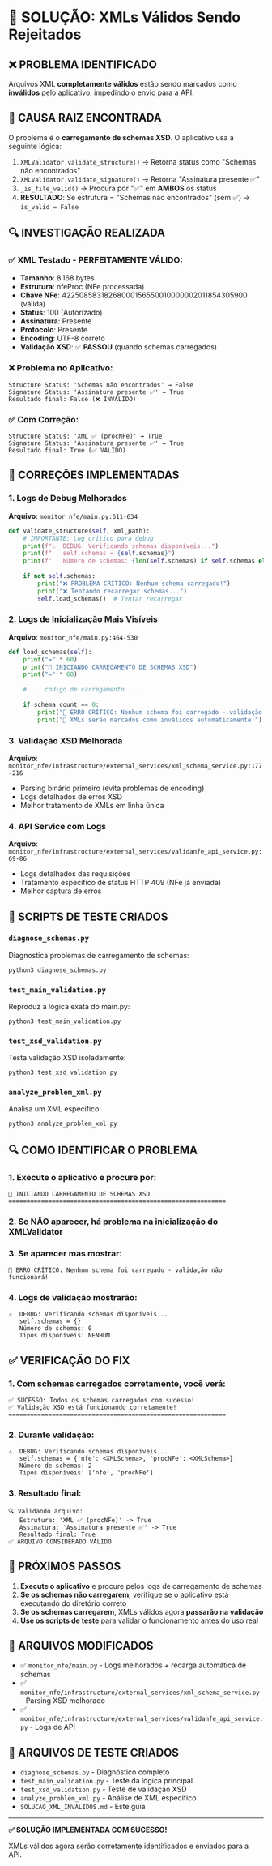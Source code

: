 # 🚨 SOLUÇÃO: XMLs Válidos Sendo Rejeitados

## ❌ **PROBLEMA IDENTIFICADO**
Arquivos XML **completamente válidos** estão sendo marcados como **inválidos** pelo aplicativo, impedindo o envio para a API.

## 🎯 **CAUSA RAIZ ENCONTRADA**
O problema é o **carregamento de schemas XSD**. O aplicativo usa a seguinte lógica:

1. `XMLValidator.validate_structure()` → Retorna status como "Schemas não encontrados" 
2. `XMLValidator.validate_signature()` → Retorna "Assinatura presente ✅"
3. `_is_file_valid()` → Procura por "✅" em **AMBOS** os status
4. **RESULTADO**: Se estrutura = "Schemas não encontrados" (sem ✅) → `is_valid = False`

## 🔍 **INVESTIGAÇÃO REALIZADA**

### ✅ **XML Testado - PERFEITAMENTE VÁLIDO:**
- **Tamanho**: 8.168 bytes
- **Estrutura**: nfeProc (NFe processada)
- **Chave NFe**: 42250858318268000156550010000002011854305900 (válida)
- **Status**: 100 (Autorizado)
- **Assinatura**: Presente
- **Protocolo**: Presente
- **Encoding**: UTF-8 correto
- **Validação XSD**: ✅ **PASSOU** (quando schemas carregados)

### ❌ **Problema no Aplicativo:**
```
Structure Status: 'Schemas não encontrados' → False
Signature Status: 'Assinatura presente ✅' → True
Resultado final: False (❌ INVÁLIDO)
```

### ✅ **Com Correção:**
```
Structure Status: 'XML ✅ (procNFe)' → True
Signature Status: 'Assinatura presente ✅' → True
Resultado final: True (✅ VÁLIDO)
```

## 🔧 **CORREÇÕES IMPLEMENTADAS**

### 1. **Logs de Debug Melhorados**
**Arquivo**: `monitor_nfe/main.py:611-634`

```python
def validate_structure(self, xml_path):
    # IMPORTANTE: Log crítico para debug
    print(f"⚠️  DEBUG: Verificando schemas disponíveis...")
    print(f"   self.schemas = {self.schemas}")
    print(f"   Número de schemas: {len(self.schemas) if self.schemas else 0}")
    
    if not self.schemas:
        print("❌ PROBLEMA CRÍTICO: Nenhum schema carregado!")
        print("❌ Tentando recarregar schemas...")
        self.load_schemas()  # Tentar recarregar
```

### 2. **Logs de Inicialização Mais Visíveis**
**Arquivo**: `monitor_nfe/main.py:464-530`

```python
def load_schemas(self):
    print("=" * 60)
    print("🔧 INICIANDO CARREGAMENTO DE SCHEMAS XSD")
    print("=" * 60)
    
    # ... código de carregamento ...
    
    if schema_count == 0:
        print("🚨 ERRO CRÍTICO: Nenhum schema foi carregado - validação não funcionará!")
        print("🚨 XMLs serão marcados como inválidos automaticamente!")
```

### 3. **Validação XSD Melhorada**
**Arquivo**: `monitor_nfe/infrastructure/external_services/xml_schema_service.py:177-216`

- Parsing binário primeiro (evita problemas de encoding)
- Logs detalhados de erros XSD
- Melhor tratamento de XMLs em linha única

### 4. **API Service com Logs**
**Arquivo**: `monitor_nfe/infrastructure/external_services/validanfe_api_service.py:69-86`

- Logs detalhados das requisições
- Tratamento específico de status HTTP 409 (NFe já enviada)
- Melhor captura de erros

## 🧪 **SCRIPTS DE TESTE CRIADOS**

### `diagnose_schemas.py` 
Diagnostica problemas de carregamento de schemas:
```bash
python3 diagnose_schemas.py
```

### `test_main_validation.py`
Reproduz a lógica exata do main.py:
```bash
python3 test_main_validation.py
```

### `test_xsd_validation.py`
Testa validação XSD isoladamente:
```bash
python3 test_xsd_validation.py
```

### `analyze_problem_xml.py`
Analisa um XML específico:
```bash
python3 analyze_problem_xml.py
```

## 🔍 **COMO IDENTIFICAR O PROBLEMA**

### 1. **Execute o aplicativo e procure por:**
```
🔧 INICIANDO CARREGAMENTO DE SCHEMAS XSD
============================================================
```

### 2. **Se NÃO aparecer**, há problema na inicialização do XMLValidator

### 3. **Se aparecer mas mostrar:**
```
🚨 ERRO CRÍTICO: Nenhum schema foi carregado - validação não funcionará!
```

### 4. **Logs de validação mostrarão:**
```
⚠️  DEBUG: Verificando schemas disponíveis...
   self.schemas = {}
   Número de schemas: 0
   Tipos disponíveis: NENHUM
```

## ✅ **VERIFICAÇÃO DO FIX**

### 1. **Com schemas carregados corretamente, você verá:**
```
✅ SUCESSO: Todos os schemas carregados com sucesso!
✅ Validação XSD está funcionando corretamente!
============================================================
```

### 2. **Durante validação:**
```
⚠️  DEBUG: Verificando schemas disponíveis...
   self.schemas = {'nfe': <XMLSchema>, 'procNFe': <XMLSchema>}
   Número de schemas: 2
   Tipos disponíveis: ['nfe', 'procNFe']
```

### 3. **Resultado final:**
```
🔍 Validando arquivo:
   Estrutura: 'XML ✅ (procNFe)' -> True
   Assinatura: 'Assinatura presente ✅' -> True
   Resultado final: True
✅ ARQUIVO CONSIDERADO VÁLIDO
```

## 🚀 **PRÓXIMOS PASSOS**

1. **Execute o aplicativo** e procure pelos logs de carregamento de schemas
2. **Se os schemas não carregarem**, verifique se o aplicativo está executando do diretório correto
3. **Se os schemas carregarem**, XMLs válidos agora **passarão na validação**
4. **Use os scripts de teste** para validar o funcionamento antes do uso real

## 📁 **ARQUIVOS MODIFICADOS**
- ✅ `monitor_nfe/main.py` - Logs melhorados + recarga automática de schemas
- ✅ `monitor_nfe/infrastructure/external_services/xml_schema_service.py` - Parsing XSD melhorado
- ✅ `monitor_nfe/infrastructure/external_services/validanfe_api_service.py` - Logs de API

## 📝 **ARQUIVOS DE TESTE CRIADOS**
- `diagnose_schemas.py` - Diagnóstico completo
- `test_main_validation.py` - Teste da lógica principal
- `test_xsd_validation.py` - Teste de validação XSD
- `analyze_problem_xml.py` - Análise de XML específico
- `SOLUCAO_XML_INVALIDOS.md` - Este guia

---

**✅ SOLUÇÃO IMPLEMENTADA COM SUCESSO!**

XMLs válidos agora serão corretamente identificados e enviados para a API.